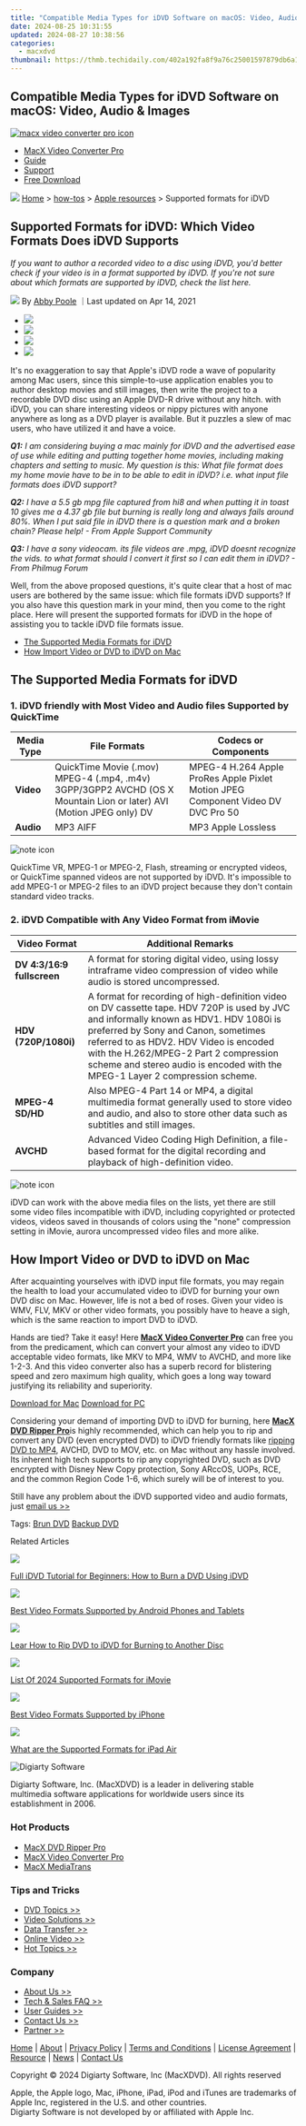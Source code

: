 ```yaml
---
title: "Compatible Media Types for iDVD Software on macOS: Video, Audio & Images"
date: 2024-08-25 10:31:55
updated: 2024-08-27 10:38:56
categories:
  - macxdvd
thumbnail: https://thmb.techidaily.com/402a192fa8f9a76c25001597879db6a11d907dc8fe3db6a194aec02ff3403057.jpg
---
```


## Compatible Media Types for iDVD Software on macOS: Video, Audio & Images

[![macx video converter pro icon](https://www.macxdvd.com/mac-dvd-video-converter-how-to/../image-style/new-seo/icon11.png)](https://tools.techidaily.com/macxdvd/products/)

* [MacX Video Converter Pro](https://tools.techidaily.com/macxdvd/products/)
* [Guide](https://tools.techidaily.com/macxdvd/products/)
* [Support](https://tools.techidaily.com/macxdvd/products/)
* [Free Download](https://tools.techidaily.com/macxdvd/products/)



![](https://www.macxdvd.com/mac-dvd-video-converter-how-to/../image-style/new-seo/icon7.png) [Home](https://tools.techidaily.com/macxdvd/products/) \> [how-tos](https://tools.techidaily.com/macxdvd/products/) \> [Apple resources](https://tools.techidaily.com/macxdvd/products/) \> Supported formats for iDVD

## Supported Formats for iDVD: Which Video Formats Does iDVD Supports



_If you want to author a recorded video to a disc using iDVD, you'd better check if your video is in a format supported by iDVD. If you're not sure about which formats are supported by iDVD, check the list here._

![](https://www.macxdvd.com/mac-dvd-video-converter-how-to/../image-style/new-seo/icon6.png) By [Abby Poole](https://www.linkedin.com/in/abby-poole-6822b0104/) ｜Last updated on Apr 14, 2021 

* [![](https://www.macxdvd.com/mac-dvd-video-converter-how-to/../image-style/new-seo/share-fa.jpg)](https://www.facebook.com/sharer/sharer.php?u=https://www.macxdvd.com/mac-dvd-video-converter-how-to/supported-formats-for-idvd.htm)
* [![](https://www.macxdvd.com/mac-dvd-video-converter-how-to/../image-style/new-seo/share-tw.jpg)](https://twitter.com/intent/tweet?url=https://www.macxdvd.com/mac-dvd-video-converter-how-to/supported-formats-for-idvd.htm)
* [![](https://www.macxdvd.com/mac-dvd-video-converter-how-to/../image-style/new-seo/share-email.jpg)](https://www.macxdvd.com/mac-dvd-video-converter-how-to/mailto:info@example.com?&subject=&body=https://www.macxdvd.com/mac-dvd-video-converter-how-to/supported-formats-for-idvd.htm)
* [![](https://www.macxdvd.com/mac-dvd-video-converter-how-to/../image-style/new-seo/share-in.jpg)](https://www.linkedin.com/shareArticle?mini=true&url=https://www.macxdvd.com/mac-dvd-video-converter-how-to/supported-formats-for-idvd.htm&title=&summary=https://www.macxdvd.com/mac-dvd-video-converter-how-to/supported-formats-for-idvd.htm&source=)

It's no exaggeration to say that Apple's iDVD rode a wave of popularity among Mac users, since this simple-to-use application enables you to author desktop movies and still images, then write the project to a recordable DVD disc using an Apple DVD-R drive without any hitch. with iDVD, you can share interesting videos or nippy pictures with anyone anywhere as long as a DVD player is available. But it puzzles a slew of mac users, who have utilized it and have a voice.

_**Q1:** I am considering buying a mac mainly for iDVD and the advertised ease of use while editing and putting together home movies, including making chapters and setting to music. My question is this: What file format does my home movie have to be in to be able to edit in iDVD? i.e. what input file formats does iDVD support?_

_**Q2:** I have a 5.5 gb mpg file captured from hi8 and when putting it in toast 10 gives me a 4.37 gb file but burning is really long and always fails around 80%. When I put said file in iDVD there is a question mark and a broken chain? Please help! - From Apple Support Community_

_**Q3:** I have a sony videocam. its file videos are .mpg, iDVD doesnt recognize the vids. to what format should I convert it first so I can edit them in iDVD? - From Philmug Forum_

Well, from the above proposed questions, it's quite clear that a host of mac users are bothered by the same issue: which file formats iDVD supports? If you also have this question mark in your mind, then you come to the right place. Here will present the supported formats for iDVD in the hope of assisting you to tackle iDVD file formats issue. 

* [The Supported Media Formats for iDVD](https://tools.techidaily.com/macxdvd/products/)
* [How Import Video or DVD to iDVD on Mac](https://tools.techidaily.com/macxdvd/products/)

## The Supported Media Formats for iDVD

### 1\. iDVD friendly with Most Video and Audio files Supported by QuickTime

| Media Type | File Formats                                                                                                        | Codecs or Components                                                             |
| ---------- | ------------------------------------------------------------------------------------------------------------------- | -------------------------------------------------------------------------------- |
| **Video**  | QuickTime Movie (.mov) MPEG-4 (.mp4, .m4v) 3GPP/3GPP2 AVCHD (OS X Mountain Lion or later) AVI (Motion JPEG only) DV | MPEG-4 H.264 Apple ProRes Apple Pixlet Motion JPEG Component Video DV DVC Pro 50 |
| **Audio**  | MP3 AIFF                                                                                                            | MP3 Apple Lossless                                                               |

![note icon](https://www.macxdvd.com/mac-dvd-video-converter-how-to/../image-style/new-seo/icon0.png)

QuickTime VR, MPEG-1 or MPEG-2, Flash, streaming or encrypted videos, or QuickTime spanned videos are not supported by iDVD. It's impossible to add MPEG-1 or MPEG-2 files to an iDVD project because they don't contain standard video tracks.

### 2\. iDVD Compatible with Any Video Format from iMovie

| Video Format               | Additional Remarks                                                                                                                                                                                                                                                                                                                                |
| -------------------------- | ------------------------------------------------------------------------------------------------------------------------------------------------------------------------------------------------------------------------------------------------------------------------------------------------------------------------------------------------- |
| **DV 4:3/16:9 fullscreen** | A format for storing digital video, using lossy intraframe video compression of video while audio is stored uncompressed.                                                                                                                                                                                                                         |
| **HDV (720P/1080i)**       | A format for recording of high-definition video on DV cassette tape. HDV 720P is used by JVC and informally known as HDV1\. HDV 1080i is preferred by Sony and Canon, sometimes referred to as HDV2. HDV Video is encoded with the H.262/MPEG-2 Part 2 compression scheme and stereo audio is encoded with the MPEG-1 Layer 2 compression scheme. |
| **MPEG-4 SD/HD**           | Also MPEG-4 Part 14 or MP4, a digital multimedia format generally used to store video and audio, and also to store other data such as subtitles and still images.                                                                                                                                                                                 |
| **AVCHD**                  | Advanced Video Coding High Definition, a file-based format for the digital recording and playback of high-definition video.                                                                                                                                                                                                                       |

![note icon](https://www.macxdvd.com/mac-dvd-video-converter-how-to/../image-style/new-seo/icon0.png)

iDVD can work with the above media files on the lists, yet there are still some video files incompatible with iDVD, including copyrighted or protected videos, videos saved in thousands of colors using the "none" compression setting in iMovie, aurora uncompressed video files and more alike.

## How Import Video or DVD to iDVD on Mac 

After acquainting yourselves with iDVD input file formats, you may regain the health to load your accumulated video to iDVD for burning your own DVD disc on Mac. However, life is not a bed of roses. Given your video is WMV, FLV, MKV or other video formats, you possibly have to heave a sigh, which is the same reaction to import DVD to iDVD.

Hands are tied? Take it easy! Here [**MacX Video Converter Pro**](https://tools.techidaily.com/macxdvd/products/) can free you from the predicament, which can convert your almost any video to iDVD acceptable video formats, like MKV to MP4, WMV to AVCHD, and more like 1-2-3\. And this video converter also has a superb record for blistering speed and zero maximum high quality, which goes a long way toward justifying its reliability and superiority.

[Download for Mac](https://tools.techidaily.com/macxdvd/products/) [Download for PC](https://tools.techidaily.com/macxdvd/products/) 

Considering your demand of importing DVD to iDVD for burning, here [**MacX DVD Ripper Pro**](https://tools.techidaily.com/macxdvd/products/)is highly recommended, which can help you to rip and convert any DVD (even encrypted DVD) to iDVD friendly formats like [ripping DVD to MP4](https://tools.techidaily.com/macxdvd/products/), AVCHD, DVD to MOV, etc. on Mac without any hassle involved. Its inherent high tech supports to rip any copyrighted DVD, such as DVD encrypted with Disney New Copy protection, Sony ARccOS, UOPs, RCE, and the common Region Code 1-6, which surely will be of interest to you. 

Still have any problem about the iDVD supported video and audio formats, just [email us >>](https://tools.techidaily.com/macxdvd/products/)

Tags: [Brun DVD](https://tools.techidaily.com/macxdvd/products/) [Backup DVD](https://tools.techidaily.com/macxdvd/products/) 



Related Articles

![](https://www.macxdvd.com/mac-dvd-video-converter-how-to/../image-style/new-seo/pic7.jpg)

[Full iDVD Tutorial for Beginners: How to Burn a DVD Using iDVD](https://tools.techidaily.com/macxdvd/products/) 

![](https://www.macxdvd.com/mac-dvd-video-converter-how-to/../image-style/new-seo/pic6.jpg)

[Best Video Formats Supported by Android Phones and Tablets](https://tools.techidaily.com/macxdvd/products/) 

![](https://www.macxdvd.com/mac-dvd-video-converter-how-to/../image-style/new-seo/pic5.jpg)

[Lear How to Rip DVD to iDVD for Burning to Another Disc](https://tools.techidaily.com/macxdvd/products/) 

![](https://www.macxdvd.com/mac-dvd-video-converter-how-to/../image-style/new-seo/pic4.jpg)

[List Of 2024 Supported Formats for iMovie](https://tools.techidaily.com/macxdvd/products/) 

![](https://www.macxdvd.com/mac-dvd-video-converter-how-to/../image-style/new-seo/pic3.jpg)

[Best Video Formats Supported by iPhone](https://tools.techidaily.com/macxdvd/products/) 

![](https://www.macxdvd.com/mac-dvd-video-converter-how-to/../image-style/new-seo/pic2.jpg)

[What are the Supported Formats for iPad Air](https://tools.techidaily.com/macxdvd/products/) 



![Digiarty Software](https://www.macxdvd.com/mac-dvd-video-converter-how-to/../icon/logo.png) 

Digiarty Software, Inc. (MacXDVD) is a leader in delivering stable multimedia software applications for worldwide users since its establishment in 2006.

### Hot Products

* [MacX DVD Ripper Pro](https://tools.techidaily.com/macxdvd/products/)
* [MacX Video Converter Pro](https://tools.techidaily.com/macxdvd/products/)
* [MacX MediaTrans](https://tools.techidaily.com/macxdvd/products/)

### Tips and Tricks

* [DVD Topics >>](https://tools.techidaily.com/macxdvd/products/)
* [Video Solutions >>](https://tools.techidaily.com/macxdvd/products/)
* [Data Transfer >>](https://tools.techidaily.com/macxdvd/products/)
* [Online Video >>](https://tools.techidaily.com/macxdvd/products/)
* [Hot Topics >>](https://tools.techidaily.com/macxdvd/products/)

### Company

* [About Us >>](https://tools.techidaily.com/macxdvd/products/)
* [Tech & Sales FAQ >>](https://tools.techidaily.com/macxdvd/products/)
* [User Guides >>](https://tools.techidaily.com/macxdvd/products/)
* [Contact Us >>](https://tools.techidaily.com/macxdvd/products/)
* [Partner >>](https://tools.techidaily.com/macxdvd/products/)



[Home](https://tools.techidaily.com/macxdvd/products/) | [About](https://tools.techidaily.com/macxdvd/products/) | [Privacy Policy](https://tools.techidaily.com/macxdvd/products/) | [Terms and Conditions](https://tools.techidaily.com/macxdvd/products/) | [License Agreement](https://tools.techidaily.com/macxdvd/products/) | [Resource](https://tools.techidaily.com/macxdvd/products/) | [News](https://tools.techidaily.com/macxdvd/products/) | [Contact Us](https://tools.techidaily.com/macxdvd/products/)

Copyright © 2024 Digiarty Software, Inc (MacXDVD). All rights reserved

Apple, the Apple logo, Mac, iPhone, iPad, iPod and iTunes are trademarks of Apple Inc, registered in the U.S. and other countries.  
Digiarty Software is not developed by or affiliated with Apple Inc.

<ins class="adsbygoogle"
     style="display:block"
     data-ad-format="autorelaxed"
     data-ad-client="ca-pub-7571918770474297"
     data-ad-slot="1223367746"></ins>



<ins class="adsbygoogle"
     style="display:block"
     data-ad-client="ca-pub-7571918770474297"
     data-ad-slot="8358498916"
     data-ad-format="auto"
     data-full-width-responsive="true"></ins>
